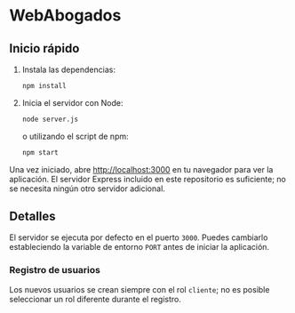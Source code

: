 # WebAbogados

## Inicio rápido

1. Instala las dependencias:
   ```bash
   npm install
   ```
2. Inicia el servidor con Node:
   ```bash
   node server.js
   ```
   o utilizando el script de npm:
   ```bash
   npm start
   ```

Una vez iniciado, abre [http://localhost:3000](http://localhost:3000) en tu navegador para ver la aplicación. El servidor Express incluido en este repositorio es suficiente; no se necesita ningún otro servidor adicional.

## Detalles

El servidor se ejecuta por defecto en el puerto `3000`. Puedes cambiarlo estableciendo la variable de entorno `PORT` antes de iniciar la aplicación.

### Registro de usuarios

Los nuevos usuarios se crean siempre con el rol `cliente`; no es posible seleccionar un rol diferente durante el registro.
